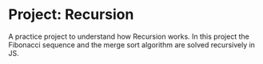 # Project: Recursion

A practice project to understand how Recursion works.
In this project the Fibonacci sequence and the merge sort algorithm are solved
recursively in JS.
